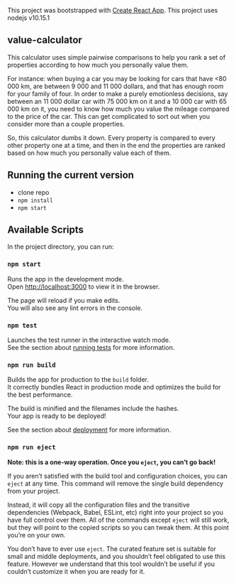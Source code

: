 This project was bootstrapped with [Create React App](https://github.com/facebook/create-react-app).
This project uses nodejs v10.15.1

## value-calculator

This calculator uses simple pairwise comparisons to help you rank a set of properties according to how much you personally value them.

For instance: when buying a car you may be looking for cars that have <80 000 km, are between 9 000 and 11 000 dollars, and that has enough room for your family of four. In order to make a purely emotionless decisions, say between an 11 000 dollar car with 75 000 km on it and a 10 000 car with 65 000 km on it, you need to know how much you value the mileage compared to the price of the car. This can get complicated to sort out when you consider more than a couple properties.

So, this calculator dumbs it down. Every property is compared to every other property one at a time, and then in the end the properties are ranked based on how much you personally value each of them.

## Running the current version

- clone repo
- `npm install`
- `npm start`

## Available Scripts

In the project directory, you can run:

### `npm start`

Runs the app in the development mode.<br>
Open [http://localhost:3000](http://localhost:3000) to view it in the browser.

The page will reload if you make edits.<br>
You will also see any lint errors in the console.

### `npm test`

Launches the test runner in the interactive watch mode.<br>
See the section about [running tests](https://facebook.github.io/create-react-app/docs/running-tests) for more information.

### `npm run build`

Builds the app for production to the `build` folder.<br>
It correctly bundles React in production mode and optimizes the build for the best performance.

The build is minified and the filenames include the hashes.<br>
Your app is ready to be deployed!

See the section about [deployment](https://facebook.github.io/create-react-app/docs/deployment) for more information.

### `npm run eject`

**Note: this is a one-way operation. Once you `eject`, you can’t go back!**

If you aren’t satisfied with the build tool and configuration choices, you can `eject` at any time. This command will remove the single build dependency from your project.

Instead, it will copy all the configuration files and the transitive dependencies (Webpack, Babel, ESLint, etc) right into your project so you have full control over them. All of the commands except `eject` will still work, but they will point to the copied scripts so you can tweak them. At this point you’re on your own.

You don’t have to ever use `eject`. The curated feature set is suitable for small and middle deployments, and you shouldn’t feel obligated to use this feature. However we understand that this tool wouldn’t be useful if you couldn’t customize it when you are ready for it.